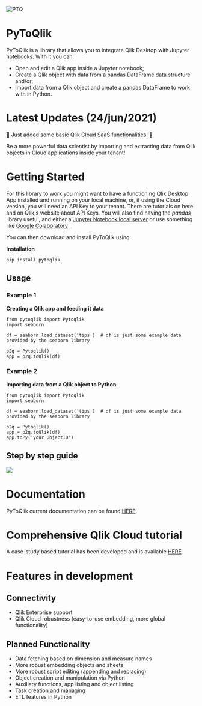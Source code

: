 ![PTQ](https://i.imgur.com/0D4Qvkt.png)

# PyToQlik

PyToQlik is a library that allows you to integrate Qlik Desktop with Jupyter notebooks. With it you can:

* Open and edit a Qlik app inside a Jupyter notebook;
* Create a Qlik object with data from a pandas DataFrame data structure and/or;
* Import data from a Qlik object and create a pandas DataFrame to work with in Python.

# Latest Updates (24/jun/2021)

:star2: Just added some basic Qlik Cloud SaaS functionalities! :star2:

Be a more powerful data scientist by importing and extracting data from Qlik objects in Cloud applications inside your tenant! 

# Getting Started

For this library to work you might want to have a functioning Qlik Desktop App installed and running on your local machine, or, if using the Cloud version, you will need an API Key to your tenant. There are tutorials on here and on Qlik's website about API Keys. You will also find having the *pandas* library useful, and either a [Jupyter Notebook local server](https://jupyter.readthedocs.io/en/latest/running.html) or use something like [Google Colaboratory](https://colab.research.google.com/)


You can then download and install PyToQlik using:

**Installation**
```
pip install pytoqlik 
```

## Usage

### Example 1

**Creating a Qlik app and feeding it data**
```
from pytoqlik import Pytoqlik
import seaborn

df = seaborn.load_dataset('tips')  # df is just some example data provided by the seaborn library

p2q = Pytoqlik()
app = p2q.toQlik(df)
```

### Example 2

**Importing data from a Qlik object to Python**
```
from pytoqlik import Pytoqlik
import seaborn

df = seaborn.load_dataset('tips')  # df is just some example data provided by the seaborn library

p2q = Pytoqlik()
app = p2q.toQlik(df)
app.toPy('your ObjectID')
```

## Step by step guide
<img src="toPy.gif" />



# Documentation

PyToQlik current documentation can be found [HERE](docs/Documentation.md).



# Comprehensive Qlik Cloud tutorial

A case-study based tutorial has been developed and is available [HERE](docs/PyToQlik%20Cloud%20Tutorial.md).



# Features in development

## Connectivity
- Qlik Enterprise support
- Qlik Cloud robustness (easy-to-use embedding, more global functionality)

## Planned Functionality
- Data fetching based on dimension and measure names
- More robust embedding objects and sheets
- More robust script editing (appending and replacing)
- Object creation and manipulation via Python
- Auxiliary functions, app listing and object listing
- Task creation and managing
- ETL features in Python
